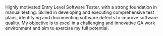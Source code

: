 Highly motivated Entry Level Software Tester, with a strong foundation in manual testing. Skilled in developing and executing comprehensive test plans, identifying and documenting software defects to improve software quality. 
My objective is to excel in a challenging and innovative QA work environment and aim to exercise my full potential.
